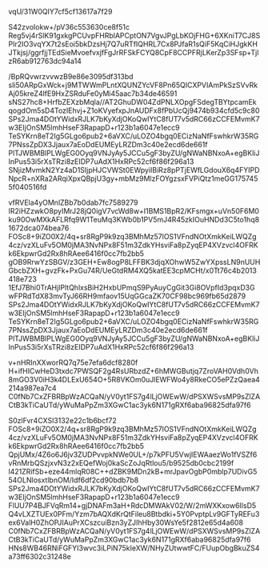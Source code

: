 vqU/31W0QIY7cf5cf13617a7f29

S42zvoIokw+/pV36c553630ce8f51c
Reg5vj4rSlK91gxkgPCUvpFHRblAPCptON7VgvJPgLbKOjFHG+6XKniT7CJ8SPIr2IO3vqYX7t2sEoi5bkDzsHj7Q7uRTfIQHRL7Cx8PJfaR1sQiF5KqCiHJgkKHJTkjsj/ggrfjjTEdSieMvoefvxjfFgJrRFSkFCYQ8CpF8CCPFRjLKerZp3SFsp+TjlzR6ab912763dc94a14

/BpRQvwrzvvwzB9e86e3095df313bd
sli50ARpGxWck+j9MTWWmPLntXQUNZYcVF8Pn65QICXPVIAmPkSzSVvRkAj05kreZ4lfE9HxZSRduFe0yMi45aac7b34de46591
sNS27hc8+HrfbZEXzbMqla//AT2GhuDW04ZdPNLXOpgFSdegTBYtpcamEkqogdOm5sD4TozIEhvj+Z1oKVyefxpJnAUDFx8fPbUcQj9474b934cfd5c9c80
SPs2Jma4DOtYWidxRJLK7bKyXdjOKoQwIYtC8fUT7v5dRC66zCCFEMvmK7w3EIjOnSM5lmhHseF3RapapD+r123b1a6047e1ecc9
TeSYKrn8eT2Ig5GLgo6pub2+6aVXC/uLOZO4bgq0ECizNaNfFswhkrW35RG7PNssZpDX3Jjaux7aEoDdEUMEyLRZDm3c40e2ecd6de661f
PlTJWBMBlPLWgEG0Oyq9VNJyAy5JCCu5gF3byZU/gNWaNBNxoA+egBKliJInPus53i5rXsTRzi8zEIDP7uAdX1HxRPc52cf6f86f296a13
SNjizMvmkN2Yz4aD1SIjpHJCVWSt0EWpyiIBiRz8pPTjEWfLGdouX6q4FYIPDNpcR+nXRa2ARqiXpxQBpjU3gy+mbMz9MlzFOYgzsxFVPiQtz1meGG1757455f040516fd

vfRVEla4yOMnlZBb7b0dab7fc7589279
IR2iHZzwkO8pyIMrJ28jQ0igV7vcWd8w+I1BMS1BpR2/KFsmgx+uVn50F6M0ku90OwMXkAFLRfq9W1TeuMq3KWb0b1PV5mJ4R45zkIOuHNDd3C5to1hq81672dca074bea76
FOSc8+9iZO0X2/4q+sr8RgP9k9zq3BMhMz57lOS1VFndNOtXmkKeiLWQZg4cz/vzXLuFv5OM0jMA3NvNPx8F51m3ZdkYHsviFa8pZyqEP4XVzvcl4OFRKk6EkpwrGd2Rx8hRAee6416f0cc7fb2bb5
gOB9RrwYzSBGV/z3GEH+Ew8ogP8LFFBK3djqXOhwW5ZwYXpssLN9nUUHGbcbZXH+gvzFk+PxGu74R/UeGtdRM4XQ5katEE3cpMCHt/x0Tt76c4b2013418e723
1EfJ7Bhi0TrAHjlPltQhlxsBiH2HxbUPmqS9PyAuyCgGit3Gi8OVpfId3pqxD3GwFPRdTdX83mvTyJ66RH9mfaov15UqGGcaZK70CF98bc969fb65d2879
SPs2Jma4DOtYWidxRJLK7bKyXdjOKoQwIYtC8fUT7v5dRC66zCCFEMvmK7w3EIjOnSM5lmhHseF3RapapD+r123b1a6047e1ecc9
TeSYKrn8eT2Ig5GLgo6pub2+6aVXC/uLOZO4bgq0ECizNaNfFswhkrW35RG7PNssZpDX3Jjaux7aEoDdEUMEyLRZDm3c40e2ecd6de661f
PlTJWBMBlPLWgEG0Oyq9VNJyAy5JCCu5gF3byZU/gNWaNBNxoA+egBKliJInPus53i5rXsTRzi8zEIDP7uAdX1HxRPc52cf6f86f296a13

v+nHRInXXworRQ7q75e7efa6dcf8280f
H+ifHICwHeD3txdc7PWSQF2g4RsURbzdZ+6hMWGButjq7ZroVAH0Vdh0Vh8mGO3V0iH3k4DLExU654O+5R8VKOm0uJlEWFWo4y8RkeCO5ePZzQaea4214a987ea7c4
C0fNb7CxZFBRBpWzACQaN/yV0yt1FS7g4lLjOWEwW/dPSXWSvsMP9sZlZACtB3kTiCaUTd/yWuMaPpZm3XGwC1ac3yk6N171gRXf6aba96825dfa97f6

S0zlFvr4CXSl3132e22c1b6bcf72
FOSc8+9iZO0X2/4q+sr8RgP9k9zq3BMhMz57lOS1VFndNOtXmkKeiLWQZg4cz/vzXLuFv5OM0jMA3NvNPx8F51m3ZdkYHsviFa8pZyqEP4XVzvcl4OFRKk6EkpwrGd2Rx8hRAee6416f0cc7fb2bb5
QpjUMx/4Z6o6J6jv3ZUDPvvpkNWe0UL+/p7kPFU5VwjIEWAaezWo1fVSZf6vRnMrbQSzjxvN3z2xEQefWoj0kaScZoJqRtlou5/b9525db0cbc2199f
l421ZRifSb+eze44mlqR08C++dZBK9MDn2kB+mrJpavOgbP0mblp7UDivG554OLNlosxtlbnOM/Idf6df2cd90bdb7b8
SPs2Jma4DOtYWidxRJLK7bKyXdjOKoQwIYtC8fUT7v5dRC66zCCFEMvmK7w3EIjOnSM5lmhHseF3RapapD+r123b1a6047e1ecc9
FlUU7P4BJFVqRm14+gjDNAFm3aH+RdcDMWAkV02/W/2mWXKxow6IlsD5Q4vLXZTUEx0PFm/Yzm7bAQXdKrQtFileu8Btbdki+5Y0PvptpLv9GFTyREFu3ex6ValH0ZhOPJIAuPrXCszcuiBzn3yZJIhHby30WsYe5f2812e65d4a608
C0fNb7CxZFBRBpWzACQaN/yV0yt1FS7g4lLjOWEwW/dPSXWSvsMP9sZlZACtB3kTiCaUTd/yWuMaPpZm3XGwC1ac3yk6N171gRXf6aba96825dfa97f6
HNs8WB46RNiFGFYI3wvc3iLPiN75kIeXW/NHyZUtwwtFC/FUupObgBkuZS4a73ff6302c31248e
